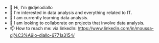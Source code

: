 - 👋 Hi, I'm @djelodiallo
- 👀 I'm interested in data analysis and everything related to IT.
- 🌱 I am currently learning data analysis.
- 💞️ I am looking to collaborate on projects that involve data analysis.
- 📫 How to reach me: via linkedIn: https://www.linkedin.com/in/moussa-dj%C3%A9lo-diallo-6771a3154/

<!---
djelodiallo/djelodiallo is a ✨ special ✨ repository because its `README.md` (this file) appears on your GitHub profile.
You can click the Preview link to take a look at your changes.
--->
